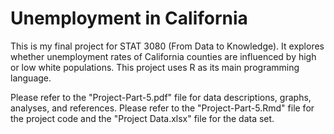 # Unemployment in California 

This is my final project for STAT 3080 (From Data to Knowledge). It explores whether unemployment rates of California counties are influenced by high or low white populations. This project uses R as its main programming language.

Please refer to the "Project-Part-5.pdf" file for data descriptions, graphs, analyses, and references.
Please refer to the "Project-Part-5.Rmd" file for the project code and the "Project Data.xlsx" file for the data set.
